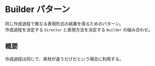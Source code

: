 # Builder パターン
同じ作成過程で異なる表現形式の結果を得るためのパターン。  
作成過程を決定する `Director` と表現方法を決定する `Builder` の組み合わせ。  

## 概要
作成過程は同じで、素材が違うだけだという場合に利用する。  
